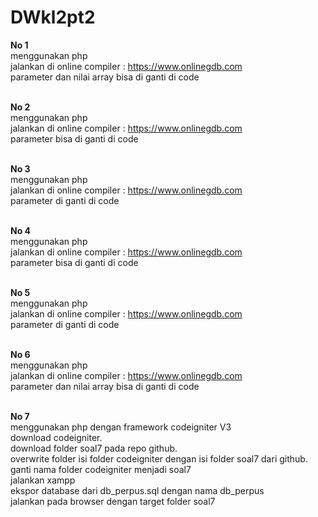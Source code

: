 # DWkl2pt2
<b>No 1</b><br>
menggunakan php<br>
jalankan di online compiler : https://www.onlinegdb.com<br>
parameter dan nilai array bisa di ganti di code<br><br>

<b>No 2</b><br>
menggunakan php<br>
jalankan di online compiler : https://www.onlinegdb.com<br>
parameter bisa di ganti di code<br><br>

<b>No 3</b><br>
menggunakan php<br>
jalankan di online compiler : https://www.onlinegdb.com<br>
parameter  di ganti di code<br><br>

<b>No 4</b><br>
menggunakan php<br>
jalankan di online compiler : https://www.onlinegdb.com<br>
parameter  bisa di ganti di code<br><br>

<b>No 5</b><br>
menggunakan php<br>
jalankan di online compiler : https://www.onlinegdb.com<br>
parameter di ganti di code<br><br>

<b>No 6</b><br>
menggunakan php<br>
jalankan di online compiler : https://www.onlinegdb.com<br>
parameter dan nilai array bisa di ganti di code<br><br>

<b>No 7</b><br>
menggunakan php dengan framework codeigniter V3<br>
download codeigniter.<br>
download folder soal7 pada repo github.<br>
overwrite folder isi folder codeigniter dengan isi folder soal7 dari github.<br>
ganti nama folder codeigniter menjadi soal7<br>
jalankan xampp<br>
ekspor database dari db_perpus.sql dengan nama db_perpus<br>
jalankan pada browser dengan target folder soal7<br>

